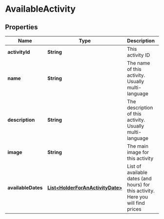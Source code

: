 
# AvailableActivity

## Properties
Name | Type | Description | Notes
------------ | ------------- | ------------- | -------------
**activityId** | **String** | This activity ID |  [optional]
**name** | **String** | The name of this activity. Usually multi-language |  [optional]
**description** | **String** | The description of this activity. Usually multi-language |  [optional]
**image** | **String** | The main image for this activity |  [optional]
**availableDates** | [**List&lt;HolderForAnActivityDate&gt;**](HolderForAnActivityDate.md) | List of available dates (and hours) for this activity. Here you will find prices |  [optional]



